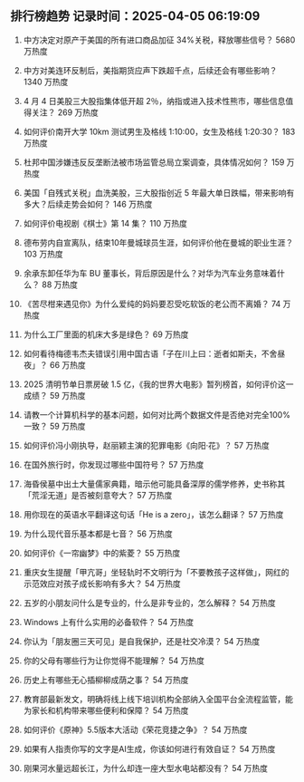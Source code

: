 
## 排行榜趋势 记录时间：2025-04-05 06:19:09
  
  1. 中方决定对原产于美国的所有进口商品加征 34%关税，释放哪些信号？ 5680 万热度
    
  2. 中方对美连环反制后，美指期货应声下跌超千点，后续还会有哪些影响？ 1340 万热度
    
  3. 4 月 4 日美股三大股指集体低开超 2％，纳指或进入技术性熊市，哪些信息值得关注？ 269 万热度
    
  4. 如何评价南开大学 10km 测试男生及格线 1:10:00，女生及格线 1:20:30？ 183 万热度
    
  5. 杜邦中国涉嫌违反反垄断法被市场监管总局立案调查，具体情况如何？ 159 万热度
    
  6. 美国「自残式关税」血洗美股，三大股指创近 5 年最大单日跌幅，带来影响有多大？后续走势会如何？ 146 万热度
    
  7. 如何评价电视剧《棋士》第 14 集？ 110 万热度
    
  8. 德布劳内自宣离队，结束10年曼城球员生涯，如何评价他在曼城的职业生涯？ 103 万热度
    
  9. 余承东卸任华为车 BU 董事长，背后原因是什么？对华为汽车业务意味着什么？ 88 万热度
    
  10. 《苦尽柑来遇见你》为什么爱纯的妈妈要忍受吃软饭的老公而不离婚？ 74 万热度
    
  11. 为什么工厂里面的机床大多是绿色？ 69 万热度
    
  12. 如何看待梅德韦杰夫错误引用中国古语「子在川上曰：逝者如斯夫，不舍昼夜」？ 66 万热度
    
  13. 2025 清明节单日票房破 1.5 亿，《我的世界大电影》暂列榜首，如何评价这一成绩？ 59 万热度
    
  14. 请教一个计算机科学的基本问题，如何对比两个数据文件是否绝对完全100%一致？ 59 万热度
    
  15. 如何评价冯小刚执导，赵丽颖主演的犯罪电影《向阳·花》？ 57 万热度
    
  16. 在国外旅行时，你发现过哪些中国符号？ 57 万热度
    
  17. 海昏侯墓中出土大量儒家典籍，暗示他可能具备深厚的儒学修养，史书称其「荒淫无道」是否被刻意夸大？ 57 万热度
    
  18. 用你现在的英语水平翻译这句话「He is a zero」，该怎么翻译？ 57 万热度
    
  19. 为什么现代音乐基本都是七音？ 56 万热度
    
  20. 如何评价《一帘幽梦》中的紫菱？ 55 万热度
    
  21. 重庆女生提醒「甲亢哥」坐轻轨时不文明行为「不要教孩子这样做」，网红的示范效应对孩子成长影响有多大？ 54 万热度
    
  22. 五岁的小朋友问什么是专业的，什么是非专业的，怎么解释？ 54 万热度
    
  23. Windows 上有什么实用的必备软件？ 54 万热度
    
  24. 你认为「朋友圈三天可见」是自我保护，还是社交冷漠？ 54 万热度
    
  25. 你的父母有哪些行为让你觉得不能理解？ 54 万热度
    
  26. 历史上有哪些无心插柳柳成荫之事？ 54 万热度
    
  27. 教育部最新发文，明确将线上线下培训机构全部纳入全国平台全流程监管，能为家长和机构带来哪些便利和保障？ 54 万热度
    
  28. 如何评价《原神》5.5版本大活动《荣花竞捷之争》？ 54 万热度
    
  29. 如果有人指责你写的文字是AI生成，你该如何进行有效自证？ 54 万热度
    
  30. 刚果河水量远超长江，为什么却连一座大型水电站都没有？ 54 万热度
    